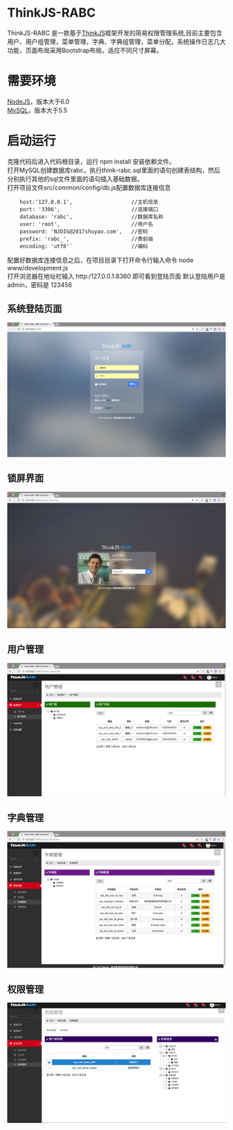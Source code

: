 # ThinkJS-RABC
ThinkJS-RABC 是一款基于[ThinkJS](https://thinkjs.org/)框架开发的简易权限管理系统,目前主要包含用户、用户组管理，菜单管理，字典、字典组管理，菜单分配，系统操作日志几大功能，页面布局采用Bootstrap布局，适应不同尺寸屏幕。
# 需要环境
[NodeJS](https://nodejs.org/)，版本大于6.0  <br />
[MySQL](https://www.mysql.com/)，版本大于5.5
# 启动运行
克隆代码后进入代码根目录，运行 npm install 安装依赖文件。<br />
打开MySQL创建数据库rabc，执行think-rabc.sql里面的语句创建表结构，然后分别执行其他的sql文件里面的语句插入基础数据。<br />
打开项目文件src/common/config/db.js配置数据库连接信息<br /> 
``` 
    host:'127.0.0.1',                   //主机信息
    port: '3306',                       //连接端口
    database: 'rabc',                   //数据库名称
    user: 'root',                       //用户名
    password: 'NJDIG@2017shuyao.com',   //密码
    prefix: 'rabc_',                    //表前缀
    encoding: 'utf8'`                   //编码 
``` 
配置好数据库连接信息之后，在项目目录下打开命令行输入命令 node www/development.js<br />
打开浏览器在地址栏输入 http:/127.0.0.1:8360 即可看到登陆页面 默认登陆用户是 admin，密码是 123456<br />
## 系统登陆页面
![login](https://raw.githubusercontent.com/jiangdefu/ThinkJS-RABC/master/www/static/admin/img/login.png)
## 锁屏界面
![lock](https://raw.githubusercontent.com/jiangdefu/ThinkJS-RABC/master/www/static/admin/img/lock.png)
## 用户管理
![user](https://raw.githubusercontent.com/jiangdefu/ThinkJS-RABC/master/www/static/admin/img/user.png)
## 字典管理
![dict](https://raw.githubusercontent.com/jiangdefu/ThinkJS-RABC/master/www/static/admin/img/dict.png)
## 权限管理
![dict](https://raw.githubusercontent.com/jiangdefu/ThinkJS-RABC/master/www/static/admin/img/rabc.png)